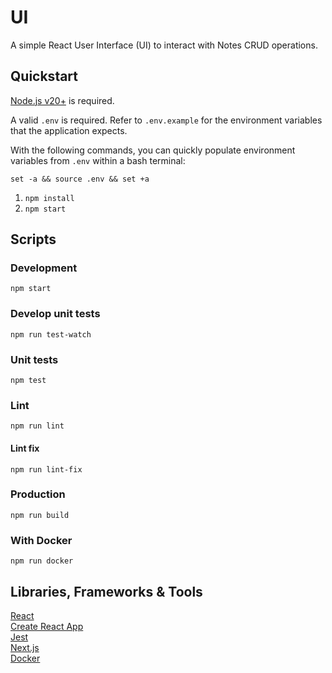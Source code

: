 # UI

A simple React User Interface (UI) to interact with Notes CRUD operations.

## Quickstart

[Node.js v20+](https://nodejs.org/en/) is required.

A valid `.env` is required. Refer to `.env.example` for the environment variables that the application expects.


With the following commands, you can quickly populate environment variables from `.env` within a bash terminal:

```
set -a && source .env && set +a
```

1. `npm install`
2. `npm start`

## Scripts

### Development

`npm start`

### Develop unit tests

`npm run test-watch`

### Unit tests

`npm test`

### Lint

`npm run lint`

#### Lint fix

`npm run lint-fix`

### Production

`npm run build`

### With Docker
`npm run docker`

## Libraries, Frameworks & Tools

[React](https://reactjs.org/)   
[Create React App](https://create-react-app.dev/docs/getting-started/)    
[Jest](https://mochajs.org/)   
[Next.js](https://nextjs.org/)   
[Docker](https://www.docker.com/)